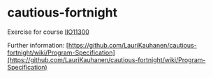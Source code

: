 # cautious-fortnight

Exercise for course [IIO11300](http://student.labranet.jamk.fi/~salesa/iio11300/)

Further information:
[https://github.com/LauriKauhanen/cautious-fortnight/wiki/Program-Specification](https://github.com/LauriKauhanen/cautious-fortnight/wiki/Program-Specification)
